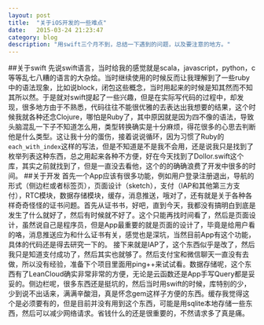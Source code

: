 ```yaml
---
layout: post
title:  "关于iOS开发的一些难点"
date:   2015-03-24 21:23:47
category: blog
description: "用swift三个月不到，总结一下遇到的问题，以及要注意的地方。"
---
```

##关于swift
先说swift语言，当时给我的感觉就是scala，javascript，python，c等等乱七八糟的语言的大杂烩。当时继续使用的时候反而让我理解到了一些ruby中的语法现象，比如说block，闭包这些概念，当时用起来的时候是知其然而不知其所以然。于是就对swift提起了一些兴趣，但是在实际写代码的过程中，却发现，很多地方由于不熟悉，代码往往不能很优雅的去表达出我想要的结果，这个时候我就各种还念Clojure，哪怕是Ruby了，其中原因就是因为四不像的语法，导致头脑混乱一下子不知道怎么用，类型转换确实是十分麻烦，得花很多的心思去判断他是什么类型。这让我十分的蛋伤，接着说说循环，因为习惯了Ruby的`each_with_index`这样的写法，但是不知道是不是我不会用，还是说我只是找到了枚举列表这种东西，总之用起来各种不方便，好在今天找到了Dollor.swift这个库，其实之前就找到了，但是一直没去看他，这个的的确确浪费了开发中很多的时间。
##关于开发
首先一个App应该有很多功能，例如用户登录注册退出，导航的形式（侧边栏或者标签页），页面设计（sketch），支付（IAP和其他第三方支付），RTC模块，数据存储模块，缓存，消息推送，哦对了，还有就是关于各种各样奇奇怪怪的证书问题。首先从证书书，好吧，直到今天，我都没有搞明白到底是发生了什么就好了，然后有时候就不好了。这个只能再找时间看了，然后是页面设计，虽然说自己是程序员，但是App最重要的就是页面的设计了，毕竟是给用户看的咯，消息推送应为和什么证书有关，感觉也是深坑，当然目前App有这个功能，具体的代码还是得去研究一下的。
接下来就是IAP了，这个东西似乎是改了，然后我只是知道支付成功了，然后其实也就够了。然后支付宝和微信聊天一直没有去做，所以没有经验，准备下个项目里面用ping++来试试看。数据存储呢，这个东西有了LeanCloud确实非常非常的方便，无论是云函数还是App手写Query都是妥妥的。侧边栏呢，很多东西还是挺坑的，然后当时用swift的时候，库特别的少，少到说不出话来，满满辛酸泪，真是怀念gem这样子方便的东西。缓存我觉得这个是必须要有的，但是目前并没有用到这个东西，可能是用sqlite本地存储一些东西，然后可以减少网络请求。省钱什么的还是很重要的，不然请求多了真是痛。
